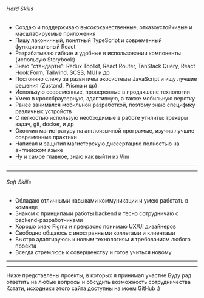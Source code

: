###### Hard Skills
* Создаю и поддерживаю высококачественные, отказоустойчивые и масштабируемые приложения
* Пишу лаконичный, понятный TypeScript и современный функциональный React
* Разрабатываю гибкие и удобные в использовании компоненты (использую Storybook)
* Знаю "стандарты": Redux Toolkit, React Router, TanStack Query, React Hook Form, Tailwind, SCSS, MUI и др
* Постоянно слежу за развитием экосистемы JavaScript и ищу лучшие решения (Zustand, Prisma и др)
* Использую современные, проверенные в продакшене технологии
* Умею в кроссбраузерную, адаптивную, а также мобильную верстку
* Ранее занимался мобильной разработкой, поэтому знаю специфику различных устройств
* С легкостью использую необходимые в работе утилиты: трекеры задач, git, docker, и др
* Окончил магистратуру на англоязычной программе, изучив лучшие современные практики
* Написал и защитил магистерскую диссертацию полностью на английском языке
* Ну и самое главное, знаю как выйти из Vim
---
---
###### Soft Skills
* Обладаю отличными навыками коммуникации и умею работать в команде
* Знаком с принципами работы backend и тесно сотрудничаю с backend-разработчиками
* Хорошо знаю Figma и прекрасно понимаю UX/UI дизайнеров
* Свободно общаюсь с иностранными коллегами и клиентами
* Быстро адаптируюсь к новым технологиям и требованиям любого проекта
* Всегда стремлюсь к совершенству и готов учиться новому
---
---
Ниже представлены проекты, в которых я принимал участие
Буду рад ответить на любые вопросы и обсудить возможность сотрудничества
Кстати, исходники этого сайта доступны на моем GitHub :)
